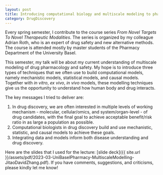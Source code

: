 ```yaml
---
layout: post
title: Introducing computational biology and multiscale modeling to pharmacists
category: DrugDiscovery
---
```


Every spring semester, I contribute to the course series *From Novel Targets To Novel Therapeutic Modalities*. The series is organized by my colleague Adrian Roth, who is an expert of drug safety and new alternative methods. The course is attended mostly by master students of the Pharmacy Department of the University Basel.

This semester, my talk will be about my current understanding of multiscale modeling of drug pharmacology and safety. My hope is to introduce three types of techniques that we often use to build computational models, namely mechanistic models, statistical models, and causal models. Together with *in vitro*, *ex vivo*, *in vivo* models, these modelling techniques give us the opportunity to understand how human body and drug interacts.

The key messages I tried to deliver are:

1. In drug discovery, we are often interested in multiple levels of working mechanism - molecular, cellular/omics, and system/organ-level - of drug candidates, with the final goal to achieve acceptable benefit/risk ratio in as large a population as possible.
2. Computational biologists in drug discovery build and use mechanistic, statistic, and causal models to achieve these goals.
3. Integrating data and models inform both disease understanding and drug discovery.

Here are the slides that I used for the lecture: [slide deck]({{ site.url }}/assets/pdf/2023-03-UniBaselPharmacy-MultiscaleModelling-JitaoDavidZhang.pdf). If you have comments, suggestions, and criticisms, please kindly let me know!
